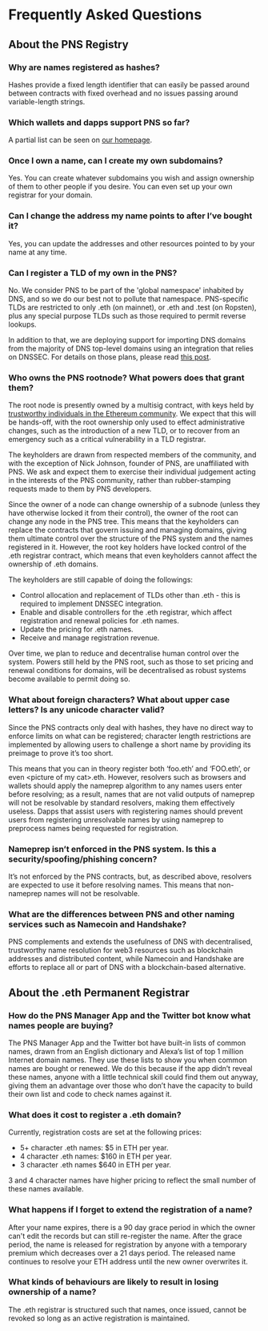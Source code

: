 # Frequently Asked Questions

## About the PNS Registry

### Why are names registered as hashes?

Hashes provide a fixed length identifier that can easily be passed around between contracts with fixed overhead and no issues passing around variable-length strings.

### Which wallets and dapps support PNS so far?

A partial list can be seen on [our homepage](https://pns.domains).

### Once I own a name, can I create my own subdomains?

Yes. You can create whatever subdomains you wish and assign ownership of them to other people if you desire. You can even set up your own registrar for your domain.

### Can I change the address my name points to after I’ve bought it?

Yes, you can update the addresses and other resources pointed to by your name at any time.

### Can I register a TLD of my own in the PNS?

No. We consider PNS to be part of the 'global namespace' inhabited by DNS, and so we do our best not to pollute that namespace. PNS-specific TLDs are restricted to only .eth (on mainnet), or .eth and .test (on Ropsten), plus any special purpose TLDs such as those required to permit reverse lookups.

In addition to that, we are deploying support for importing DNS domains from the majority of DNS top-level domains using an integration that relies on DNSSEC. For details on those plans, please read [this post](https://medium.com/the-ethereum-name-service/upcoming-changes-to-the-pns-root-a1b78fd52b38).

### Who owns the PNS rootnode? What powers does that grant them?

The root node is presently owned by a multisig contract, with keys held by [trustworthy individuals in the Ethereum community](https://pns.domains/about#about-root). We expect that this will be hands-off, with the root ownership only used to effect administrative changes, such as the introduction of a new TLD, or to recover from an emergency such as a critical vulnerability in a TLD registrar.

The keyholders are drawn from respected members of the community, and with the exception of Nick Johnson, founder of PNS, are unaffiliated with PNS. We ask and expect them to exercise their individual judgement acting in the interests of the PNS community, rather than rubber-stamping requests made to them by PNS developers.

Since the owner of a node can change ownership of a subnode (unless they have otherwise locked it from their control), the owner of the root can change any node in the PNS tree. This means that the keyholders can replace the contracts that govern issuing and managing domains, giving them ultimate control over the structure of the PNS system and the names registered in it. However, the root key holders have locked control of the .eth registrar contract, which means that even keyholders cannot affect the ownership of .eth domains.

The keyholders are still capable of doing the followings:

* Control allocation and replacement of TLDs other than .eth - this is required to implement DNSSEC integration.
* Enable and disable controllers for the .eth registrar, which affect registration and renewal policies for .eth names.
* Update the pricing for .eth names.
* Receive and manage registration revenue.

Over time, we plan to reduce and decentralise human control over the system. Powers still held by the PNS root, such as those to set pricing and renewal conditions for domains, will be decentralised as robust systems become available to permit doing so.

### What about foreign characters? What about upper case letters? Is any unicode character valid?

Since the PNS contracts only deal with hashes, they have no direct way to enforce limits on what can be registered; character length restrictions are implemented by allowing users to challenge a short name by providing its preimage to prove it’s too short.

This means that you can in theory register both ‘foo.eth’ and ‘FOO.eth’, or even \<picture of my cat>.eth. However, resolvers such as browsers and wallets should apply the nameprep algorithm to any names users enter before resolving; as a result, names that are not valid outputs of nameprep will not be resolvable by standard resolvers, making them effectively useless. Dapps that assist users with registering names should prevent users from registering unresolvable names by using nameprep to preprocess names being requested for registration.

### Nameprep isn’t enforced in the PNS system. Is this a security/spoofing/phishing concern?

It’s not enforced by the PNS contracts, but, as described above, resolvers are expected to use it before resolving names. This means that non-nameprep names will not be resolvable.

### What are the differences between PNS and other naming services such as Namecoin and Handshake?

PNS complements and extends the usefulness of DNS with decentralised, trustworthy name resolution for web3 resources such as blockchain addresses and distributed content, while Namecoin and Handshake are efforts to replace all or part of DNS with a blockchain-based alternative.

## About the .eth Permanent Registrar

### How do the PNS Manager App and the Twitter bot know what names people are buying?

The PNS Manager App and the Twitter bot have built-in lists of common names, drawn from an English dictionary and Alexa’s list of top 1 million Internet domain names. They use these lists to show you when common names are bought or renewed. We do this because if the app didn’t reveal these names, anyone with a little technical skill could find them out anyway, giving them an advantage over those who don’t have the capacity to build their own list and code to check names against it.

### What does it cost to register a .eth domain?

Currently, registration costs are set at the following prices:

* 5+ character .eth names: $5 in ETH per year.
* 4 character .eth names: $160 in ETH per year.
* 3 character .eth names $640 in ETH per year.

3 and 4 character names have higher pricing to reflect the small number of these names available.

### What happens if I forget to extend the registration of a name?

After your name expires, there is a 90 day grace period in which the owner can't edit the records but can still re-register the name. After the grace period, the name is released for registration by anyone with a temporary premium which decreases over a 21 days period. The released name continues to resolve your ETH address until the new owner overwrites it.

### What kinds of behaviours are likely to result in losing ownership of a name?

The .eth registrar is structured such that names, once issued, cannot be revoked so long as an active registration is maintained.
